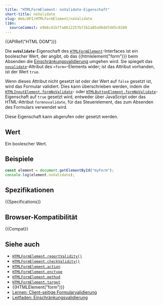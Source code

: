 ```yaml
---
title: "HTMLFormElement: noValidate-Eigenschaft"
short-title: noValidate
slug: Web/API/HTMLFormElement/noValidate
l10n:
  sourceCommit: e9b6cd1b7fa8612257b72b2a85a96dd7d45c0200
---
```


{{APIRef("HTML DOM")}}

Die **`noValidate`**-Eigenschaft des [`HTMLFormElement`](/de/docs/Web/API/HTMLFormElement)-Interfaces ist ein boolescher Wert, der angibt, ob das {{htmlelement("form")}} beim Absenden die [Einschränkungsvalidierung](/de/docs/Web/HTML/Guides/Constraint_validation) umgehen wird. Sie spiegelt das [`novalidate`](/de/docs/Web/HTML/Reference/Elements/form#novalidate)-Attribut des `<form>`-Elements wider; ist das Attribut vorhanden, ist der Wert `true`.

Wenn dieses Attribut nicht gesetzt ist oder der Wert auf `false` gesetzt ist, wird das Formular validiert. Dies kann überschrieben werden, indem die [`HTMLInputElement.formNoValidate`](/de/docs/Web/API/HTMLInputElement/formNoValidate)- oder [`HTMLButtonElement.formNoValidate`](/de/docs/Web/API/HTMLButtonElement/formNoValidate)-Eigenschaft auf `true` gesetzt wird, entweder über JavaScript oder das HTML-Attribut `formnovalidate`, für das Steuerelement, das zum Absenden des Formulars verwendet wird.

Diese Eigenschaft kann abgerufen oder gesetzt werden.

## Wert

Ein boolescher Wert.

## Beispiele

```js
const element = document.getElementById("myForm");
console.log(element.noValidate);
```

## Spezifikationen

{{Specifications}}

## Browser-Kompatibilität

{{Compat}}

## Siehe auch

- [`HTMLFormElement.reportValidity()`](/de/docs/Web/API/HTMLFormElement/reportValidity)
- [`HTMLFormElement.checkValidity()`](/de/docs/Web/API/HTMLFormElement/checkValidity)
- [`HTMLFormElement.action`](/de/docs/Web/API/HTMLFormElement/action)
- [`HTMLFormElement.enctype`](/de/docs/Web/API/HTMLFormElement/enctype)
- [`HTMLFormElement.method`](/de/docs/Web/API/HTMLFormElement/method)
- [`HTMLFormElement.target`](/de/docs/Web/API/HTMLFormElement/target)
- {{HTMLElement("form")}}
- [Lernen: Client-seitige Formularvalidierung](/de/docs/Learn_web_development/Extensions/Forms/Form_validation)
- [Leitfaden: Einschränkungsvalidierung](/de/docs/Web/HTML/Guides/Constraint_validation)
